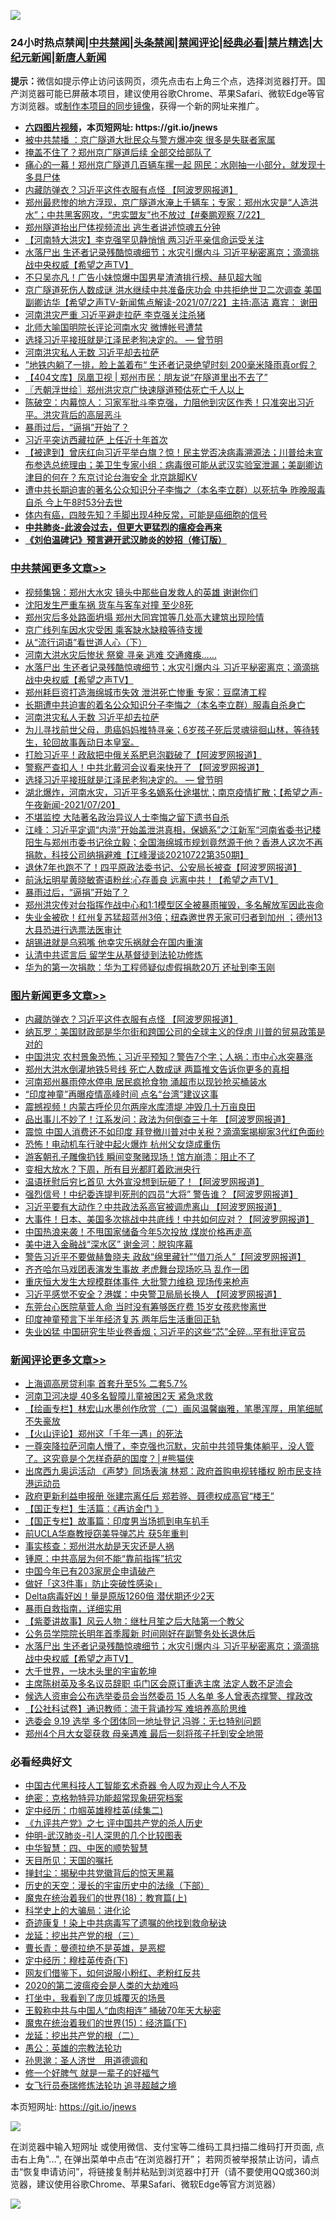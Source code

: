 ![](https://raw.githubusercontent.com/fqnews/bnews/master/64photo/fqnews-qr.jpg)

<div id="tt">
<h3>24小时热点禁闻|<a href="#%E4%B8%AD%E5%85%B1%E7%A6%81%E9%97%BB%E6%9B%B4%E5%A4%9A%E6%96%87%E7%AB%A0">中共禁闻</a>|<a href="#%E5%9B%BE%E7%89%87%E6%96%B0%E9%97%BB%E6%9B%B4%E5%A4%9A%E6%96%87%E7%AB%A0">头条禁闻</a>|<a href="#%E6%96%B0%E9%97%BB%E8%AF%84%E8%AE%BA%E6%9B%B4%E5%A4%9A%E6%96%87%E7%AB%A0">禁闻评论|<a href="#%E5%BF%85%E7%9C%8B%E7%BB%8F%E5%85%B8%E5%A5%BD%E6%96%87">经典必看|<a href="/video.md#%E7%A6%81%E7%89%87%E7%B2%BE%E9%80%89">禁片精选</a>|<a href="https://github.com/fqnews/djy/blob/master/gb/nf1351518.md#1">大纪元新闻</a>|<a href="https://github.com/fqnews/ntdtv/blob/master/gb/prog204.md#1">新唐人新闻</a></h3>
<div><b>提示：</b>微信如提示停止访问该网页，须先点击右上角三个点，选择浏览器打开。国产浏览器可能已屏蔽本项目，建议使用谷歌Chrome、苹果Safari、微软Edge等官方浏览器。或<a href="https://github.com/fqnews/bnews/blob/master/%E5%88%B6%E4%BD%9Cgit%E7%A6%81%E9%97%BB%E9%95%9C%E5%83%8F.md">制作本项目的同步镜像</a>，获得一个新的网址来推广。</div>
<ul>
<li><b><a href="http://d1.bdrive.tk/64.mp4" target="_blank">六四图片视频</a>，本页短网址: https://git.io/jnews</b></li>
<li><a href="/cnnews/20210723/1592619.md">被中共禁播 ：京广隧道大批民众与警方爆冲突 很多是失联者家属</a></li>
<li><a href="/cnnews/20210723/1592698.md">掩盖不住了？郑州京广隧道后续 全部交给部队了</a></li>
<li><a href="/comments/20210723/1592353.md">痛心的一幕！郑州京广隧道几百辆车摞一起 网民：水刚抽一小部分，就发现十多具尸体</a></li>
<li><a href="/topimagenews/20210723/1592613.md">内藏防弹衣？习近平这件衣服有点怪 【阿波罗网报道】</a></li>
<li><a href="/bannedvideo/20210723/1592435.md">郑州最悲惨的地方浮现，京广隧道水淹上千辆车；专家：郑州水灾是“人造洪水”；中共黑客网攻，“忠实盟友”也不放过【#秦鹏观察 7/22】</a></li>
<li><a href="/comments/20210723/1592585.md">郑州隧道抬出尸体视频流出 逃生者讲述惊魂五分钟</a></li>
<li><a href="/comments/20210723/1592458.md">【河南特大洪灾】李克强罕见静悄悄 两习近平亲信命运受关注</a></li>
<li><a href="/comments/20210723/1592844.md">水落尸出 生还者记录残酷惊魂细节；水灾引爆内斗 习近平秘密离京；滴滴挑战中央权威【希望之声TV】</a></li>
<li><a href="/yule/20210723/1592374.md">不只吴亦凡！广告小妹惊爆中国男星渣渣排行榜、赫见超大咖</a></li>
<li><a href="/comments/20210723/1592480.md">京广隧道死伤人数成谜   洪水继续中共准备庆功会  中共拒绝世卫二次调查   美国副卿访华【希望之声TV-新闻焦点解读-2021/07/22】主持:高洁  嘉宾： 谢田</a></li>
<li><a href="/comments/20210723/1592738.md">河南洪灾严重 习近平避走拉萨 李克强关注杀猪</a></li>
<li><a href="/worldnews/20210723/1592426.md">北师大喻国明院长评论河南水灾 微博帐号遭禁</a></li>
<li><a href="/comments/20210723/1592599.md">选择习近平接班就是江泽民老狗决定的。 — 曾节明</a></li>
<li><a href="/cbnews/20210723/1592783.md">河南洪灾私人无数 习近平却去拉萨</a></li>
<li><a href="/comments/20210723/1592652.md">”地铁内躺了一排，脸上盖着布“ 生还者记录绝望时刻 200毫米降雨真or假？</a></li>
<li><a href="/baitai/20210723/1592777.md">【404文库】凤凰卫视 &#124; 郑州市民：朋友说“在隧道里出不去了”</a></li>
<li><a href="/ssgc/20210723/1592620.md">〖兲朝浮世绘〗郑州洪灾京广快速隧道预估死亡千人以上</a></li>
<li><a href="/bannedvideo/20210723/1592829.md">陈破空：内幕惊人：习家军批斗李克强，力阻他到灾区作秀！只准突出习近平。洪灾背后的高层恶斗</a></li>
<li><a href="/cbnews/20210723/1592606.md">暴雨过后，“逼捐”开始了？</a></li>
<li><a href="/ssgc/20210723/1592361.md">习近平突访西藏拉萨 上任近十年首次</a></li>
<li><a href="/bannedvideo/20210723/1592381.md">【被逮到】曾庆红向习近平举白旗？惊！民主党否决病毒溯源法；川普给未宣布参选总统理由；美卫生专家小组：病毒很可能从武汉实验室泄漏；美副卿访津目的何在？东京讨论台海安全 北京跳脚KV</a></li>
<li><a href="/weiquan/20210723/1592603.md">遭中共长期迫害的著名公众知识分子李悔之&#65288;本名李立群&#65289;以死抗争 昨晚服毒自杀 今上午8时53分去世</a></li>
<li><a href="/health/20210723/1592487.md">体内有癌，四肢先知？手脚出现4种反常，可能是癌细胞的信号</a></li>
<li><b><a href="/comments/20200211/1275071.md" target="_blank">中共肺炎-此波会过去，但更大更猛烈的瘟疫会再来</a></b></li>
<li><b><a href="/comments/20200207/1272816.md" target="_blank">《刘伯温碑记》预言避开武汉肺炎的妙招（修订版）</a></b></li>
</ul>
</div>

<div class="catlist">
<h3><a href="/cbnews/" target="_blank">中共禁闻</a><span><a href="/cbnews/" target="_blank" rel="nofollow">更多文章>></a></span></h3>
<ul>
<li><a href="/cbnews/20210724/1593003.md" target="_blank">视频集锦：郑州大水灾 镜头中那些自发救人的英雄 谢谢你们</a></li>
<li><a href="/cbnews/20210723/1592919.md" target="_blank">沈阳发生严重车祸 货车与客车对撞 至少8死</a></li>
<li><a href="/cbnews/20210723/1592903.md" target="_blank">郑州灾后多处路面坍塌 郑州大同宾馆等几处高大建筑出现险情</a></li>
<li><a href="/cbnews/20210723/1592902.md" target="_blank">京广线列车因水灾受困 乘客缺水缺粮等待支援</a></li>
<li><a href="/cbnews/20210723/1592681.md" target="_blank">从“流行词语”看世道人心（下）</a></li>
<li><a href="/cbnews/20210723/1592861.md" target="_blank">河南大洪水灾后惨状 祭奠 寻亲 逃难 交通瘫痪&#8230;&#8230;</a></li>
<li><a href="/comments/20210723/1592844.md" target="_blank">水落尸出 生还者记录残酷惊魂细节；水灾引爆内斗 习近平秘密离京；滴滴挑战中央权威【希望之声TV】</a></li>
<li><a href="/cbnews/20210723/1592801.md" target="_blank">郑州耗巨资打造海绵城市失效 泄洪死亡惨重 专家：豆腐渣工程</a></li>
<li><a href="/cbnews/20210723/1592784.md" target="_blank">长期遭中共迫害的着名公众知识分子李悔之（本名李立群）服毒自杀身亡</a></li>
<li><a href="/cbnews/20210723/1592783.md" target="_blank">河南洪灾私人无数 习近平却去拉萨</a></li>
<li><a href="/comments/20210723/1592778.md" target="_blank">为儿寻找前世父母，患癌妈妈推特寻亲；6岁孩子死后灵魂徘徊山林，等待转生，轮回故事轰动日本皇室。</a></li>
<li><a href="/cbnews/20210723/1592715.md" target="_blank">打脸习近平！政敌把中俄关系肥皂泡戳破了【阿波罗网报道】</a></li>
<li><a href="/cbnews/20210723/1592657.md" target="_blank">警察严查扣人！中共北戴河会议看来快开了 【阿波罗网报道】</a></li>
<li><a href="/comments/20210723/1592599.md" target="_blank">选择习近平接班就是江泽民老狗决定的。 — 曾节明</a></li>
<li><a href="/comments/20210723/1592644.md" target="_blank">湖北爆炸，河南水灾，习近平多名嫡系仕途堪忧；南京疫情扩散；【希望之声-午夜新闻-2021/07/20】</a></li>
<li><a href="/cbnews/20210723/1592638.md" target="_blank">不堪监控 大陆著名政治异议人士李悔之留下遗书自杀</a></li>
<li><a href="/cbnews/20210723/1592637.md" target="_blank">江峰：习近平定调“内涝”开始盖泄洪真相，保嫡系”之江新军“河南省委书记楼阳生与郑州市委书记徐立毅；全国海绵城市规划竟然源于他？香港人这次不再捐款，科技公司纳捐避难【江峰漫谈20210722第350期】</a></li>
<li><a href="/cbnews/20210723/1592629.md" target="_blank">退休7年也跑不了！四平原政法委书记、公安局长被查【阿波罗网报道】</a></li>
<li><a href="/comments/20210723/1592610.md" target="_blank">前泳坛明星黄晓敏寄语粉丝:心存善良 远离中共！【希望之声TV】</a></li>
<li><a href="/cbnews/20210723/1592606.md" target="_blank">暴雨过后，“逼捐”开始了？</a></li>
<li><a href="/cbnews/20210723/1592590.md" target="_blank">郑州洪灾传对台指挥作战中心和1:1模型区全被暴雨摧毁，多名解放军因此丧命</a></li>
<li><a href="/comments/20210723/1592589.md" target="_blank">失业金被砍！红州复苏猛超蓝州3倍；纽森邀世界无家可归者到加州 ；德州13大县恐进行选票法医审计</a></li>
<li><a href="/cbnews/20210723/1592499.md" target="_blank">胡锡进就是乌鸦嘴 他幸灾乐祸就会在国内重演</a></li>
<li><a href="/cbnews/20210723/1592176.md" target="_blank">认清中共谎言后 留学生从基督徒到法轮功修炼</a></li>
<li><a href="/cbnews/20210723/1592484.md" target="_blank">华为的第一次捐款：华为工程师疑似虚假捐款20万 还扯到李玉刚</a></li>

</ul>
</div>
<div class="catlist">
<h3><a href="/topimagenews/" target="_blank">图片新闻</a><span><a href="/topimagenews/" target="_blank" rel="nofollow">更多文章>></a></span></h3>
<ul>
<li><a href="/topimagenews/20210723/1592613.md" target="_blank">内藏防弹衣？习近平这件衣服有点怪 【阿波罗网报道】</a></li>
<li><a href="/topimagenews/20210722/1592290.md" target="_blank">纳瓦罗：美国财政部是华尔街和跨国公司的全球主义的俘虏 川普的贸易政策是对的</a></li>
<li><a href="/topimagenews/20210722/1592198.md" target="_blank">中国洪灾 农村景象恐怖；习近平预知？警告7个字；人祸：市中心水突暴涨</a></li>
<li><a href="/topimagenews/20210722/1592091.md" target="_blank">郑州大洪水倒灌地铁5号线 死亡人数成谜 两篇推文告诉你更多的真相</a></li>
<li><a href="/topimagenews/20210722/1591665.md" target="_blank">河南郑州暴雨停水停电 居民疯抢食物 涌超市以现钞抢买桶装水</a></li>
<li><a href="/topimagenews/20210719/1590068.md" target="_blank">“印度神童”再曝疫情高峰时间 点名“台湾”建议这事</a></li>
<li><a href="/topimagenews/20210719/1590055.md" target="_blank">震撼视频！内蒙古呼伦贝尔两座水库溃堤 冲毁几十万亩良田</a></li>
<li><a href="/topimagenews/20210719/1589964.md" target="_blank">品出事儿不妙了！江系发问：政法为何倒查三十年 【阿波罗网报道】</a></li>
<li><a href="/topimagenews/20210719/1589755.md" target="_blank">震惊 中国人消费还不如印度 拜登撤川普对中关税？滴滴案揭柳家3代红色面纱</a></li>
<li><a href="/topimagenews/20210719/1589727.md" target="_blank">恐怖！电动机车行驶中起火爆炸 杭州父女烧成重伤</a></li>
<li><a href="/topimagenews/20210719/1589716.md" target="_blank">游客朝孔子雕像扔钱 瞬间变聚赌现场！馆方崩溃：阻止不了</a></li>
<li><a href="/topimagenews/20210718/1589658.md" target="_blank">变相大放水？下周，所有目光都盯着欧洲央行</a></li>
<li><a href="/topimagenews/20210718/1589531.md" target="_blank">温语抚慰后穷匕首见 大外宣没想到玩砸了！【阿波罗网报道】</a></li>
<li><a href="/topimagenews/20210718/1589472.md" target="_blank">强烈信号！中纪委连提判死刑的四员“大将” 警告谁？【阿波罗网报道】</a></li>
<li><a href="/topimagenews/20210717/1588988.md" target="_blank">习近平要有大动作？中共政法系高官被调虎离山 【阿波罗网报道】</a></li>
<li><a href="/topimagenews/20210717/1588839.md" target="_blank">大事件！日本、美国多次挑战中共底线！中共如何应对？【阿波罗网报道】</a></li>
<li><a href="/topimagenews/20210717/1588653.md" target="_blank">中国热浪来袭！不甩国家储备今年5次投放 煤炭价格再走高</a></li>
<li><a href="/topimagenews/20210716/1587997.md" target="_blank">美中进入金融战“深水区” 谢金河：脱钩序幕</a></li>
<li><a href="/topimagenews/20210715/1587586.md" target="_blank">警告习近平不要做赫鲁晓夫 政敌“绵里藏针”“借刀杀人”【阿波罗网报道】</a></li>
<li><a href="/topimagenews/20210715/1587554.md" target="_blank">齐齐哈尔马戏团表演发生事故 老虎舞台现场吃马 乱作一团</a></li>
<li><a href="/topimagenews/20210715/1587536.md" target="_blank">重庆恒大发生大规模群体事件 大批警力维稳 现场传来枪声</a></li>
<li><a href="/topimagenews/20210715/1587502.md" target="_blank">习近平感觉不安全？港媒：中央警卫局局长换人 【阿波罗网报道】</a></li>
<li><a href="/topimagenews/20210715/1587324.md" target="_blank">东莞台心医院草菅人命 当时没有筹够医疗费 15岁女孩悲惨离世</a></li>
<li><a href="/topimagenews/20210715/1587248.md" target="_blank">印度神童预言下半年经济复苏 两年后生活重回正轨</a></li>
<li><a href="/topimagenews/20210714/1587052.md" target="_blank">失业凶猛 中国研究生毕业卷香烟；习近平的这些“芯”全碎&#8230;罕有批评官员</a></li>

</ul>
</div>
<div class="catlist">
<h3><a href="/comments/" target="_blank">新闻评论</a><span><a href="/comments/" target="_blank" rel="nofollow">更多文章>></a></span></h3>
<ul>
<li><a href="/comments/20210724/1592999.md" target="_blank">上海调高房贷利率 首套升至5% 二套5.7%</a></li>
<li><a href="/comments/20210724/1592992.md" target="_blank">河南卫河决堤 40多名智障儿童被困2天 紧急求救</a></li>
<li><a href="/comments/20210724/1592991.md" target="_blank">【绘画专栏】林宏山水墨创作欣赏（二）画风温馨幽雅，笔墨浑厚，用笔细腻不失豪放</a></li>
<li><a href="/comments/20210724/1592985.md" target="_blank">【火山评论】郑州这「千年一遇」的死法</a></li>
<li><a href="/comments/20210724/1592973.md" target="_blank">一尊突降拉萨河南人懵了，李克强也沉默，灾前中共领导集体躺平，没人管了。这究竟是个怎样奇葩的国度？│#熊猫侠</a></li>
<li><a href="/comments/20210724/1592964.md" target="_blank">出席西九奥运活动 《声梦》同场表演 林郑：政府首购电视转播权 盼市民支持港运动员</a></li>
<li><a href="/comments/20210724/1592963.md" target="_blank">政府更新利益申报册 张建宗离任后 郑若骅、聂德权成高官“楼王”</a></li>
<li><a href="/comments/20210724/1592962.md" target="_blank">【国正专栏】生活篇：《再访金门 》</a></li>
<li><a href="/comments/20210724/1592961.md" target="_blank">【国正专栏】故事篇：印度男当场抓到电车扒手</a></li>
<li><a href="/comments/20210723/1592953.md" target="_blank">前UCLA华裔教授窃美导弹芯片 获5年重判</a></li>
<li><a href="/comments/20210723/1592939.md" target="_blank">事实核查：郑州洪水劫是天灾还是人祸</a></li>
<li><a href="/comments/20210723/1592938.md" target="_blank">锺原：中共高层为何不能“靠前指挥”抗灾</a></li>
<li><a href="/comments/20210723/1592931.md" target="_blank">中国今年已有203家房企申请破产</a></li>
<li><a href="/comments/20210723/1592930.md" target="_blank">做好「这3件事」防止突破性感染」</a></li>
<li><a href="/comments/20210723/1592929.md" target="_blank">Delta病毒好凶！量是原版1260倍 潜伏期还少2天</a></li>
<li><a href="/comments/20210723/1592928.md" target="_blank">暴雨自救指南，详细实用</a></li>
<li><a href="/comments/20210723/1592920.md" target="_blank">【紫菱讲故事】风云人物：继杜月笙之后大陆第一个教父</a></li>
<li><a href="/comments/20210723/1592879.md" target="_blank">公务员学院院长明年首季履新 时间刚好在副警务处长退休后</a></li>
<li><a href="/comments/20210723/1592844.md" target="_blank">水落尸出 生还者记录残酷惊魂细节；水灾引爆内斗 习近平秘密离京；滴滴挑战中央权威【希望之声TV】</a></li>
<li><a href="/comments/20210723/1592842.md" target="_blank">大千世界，一块木头里的宇宙乾坤</a></li>
<li><a href="/comments/20210723/1592835.md" target="_blank">主席陈树英及多名议员辞职 屯门区会原订重选主席 法定人数不足流会</a></li>
<li><a href="/comments/20210723/1592834.md" target="_blank">候选人资审会公布选举委员会当然委员 15 人名单 多人曾表态撑警、撑政改</a></li>
<li><a href="/comments/20210723/1592833.md" target="_blank">【公社科试卷】通识教师：流于背诵抄写 难培养高阶思维</a></li>
<li><a href="/comments/20210723/1592832.md" target="_blank">选委会 9.19 选举 多个团体同一地址登记 冯骅：无乜特别问题</a></li>
<li><a href="/comments/20210723/1592793.md" target="_blank">郑州4个月大女婴获救 母亲遇难 最后一刻将孩子托到安全地带</a></li>

</ul>
</div>

<div class="catlist">
<h3>必看经典好文</h3>
<ul>
<li><a href="/comments/20210223/1492497.md" target="_blank">中国古代黑科技人工智能玄术奇器 令人叹为观止今人不及</a></li>
<li><a href="/comments/20200705/783265.md" target="_blank">绝密：克格勃特异功能超常现象研究档案</a></li>
<li><a href="/tculture/20161102/608445.md" target="_blank">定中经历：巾帼英雄穆桂英(续集二)</a></li>
<li><a href="/bookonline/20131116/201048.md" target="_blank">《九评共产党》之七 评中国共产党的杀人历史</a></li>
<li><a href="/comments/20200620/1347687.md" target="_blank">仲明-武汉肺炎-引人深思的几个比较图表</a></li>
<li><a href="/comments/20200605/783247.md" target="_blank">中华智慧：四、中医的顺势智慧</a></li>
<li><a href="/tculture/20180919/1000196.md" target="_blank">天目所见：天国的嘱托</a></li>
<li><a href="/topimagenews/20170218/694213.md" target="_blank">掸封尘：揭秘中共党徽背后的惊天黑幕</a></li>
<li><a href="/tculture/20121025/73066.md" target="_blank">历史的天空：漫长的宇宙历史中的法缘（下部）</a></li>
<li><a href="/topimagenews/20180701/965109.md" target="_blank">魔鬼在统治着我们的世界(18)：教育篇(上)</a></li>
<li><a href="/comments/20200605/783246.md" target="_blank">科学史上的大骗局：进化论</a></li>
<li><a href="/topimagenews/20210131/1478453.md" target="_blank">奇迹康复！染上中共病毒写了遗嘱的他找到救命秘诀</a></li>
<li><a href="/comments/20200929/1405201.md" target="_blank">龙延：挖出共产党的根（三）</a></li>
<li><a href="/comments/20180726/727420.md" target="_blank">曹长青：曼德拉绝不是英雄，是恶棍</a></li>
<li><a href="/tculture/xiulian/20151108/468739.md" target="_blank">定中经历：穆桂英传奇(下)</a></li>
<li><a href="/comments/20200712/1359630.md" target="_blank">网友们借鉴下，如何说服小粉红、老粉红反共</a></li>
<li><a href="/comments/20200712/1359432.md" target="_blank">2020的第二波瘟疫会是人类的大劫难吗</a></li>
<li><a href="/comments/20201015/1414242.md" target="_blank">打坐中，我看到了庞贝城覆灭的场景</a></li>
<li><a href="/cbnews/20200730/1371580.md" target="_blank">王毅称中共与中国人“血肉相连” 捅破70年天大秘密</a></li>
<li><a href="/topimagenews/20180610/955499.md" target="_blank">魔鬼在统治着我们的世界(15)：经济篇(下)</a></li>
<li><a href="/comments/20200928/1404653.md" target="_blank">龙延：挖出共产党的根（二）</a></li>
<li><a href="/comments/20200313/1292991.md" target="_blank">愚公：英雄的宗教法轮功</a></li>
<li><a href="/comments/20210216/1488350.md" target="_blank">孙思邈：圣人济世　用道德调和</a></li>
<li><a href="/funmedia/20200713/1359909.md" target="_blank">修一个好脾气 就是一辈子的好福气</a></li>
<li><a href="/topimagenews/20210512/1544658.md" target="_blank">女飞行员泰瑞修炼法轮功 追寻超越之境</a></li>

</ul>
</div>

本页短网址: https://git.io/jnews

![](https://raw.githubusercontent.com/fqnews/bnews/master/64photo/fqnews-qr.jpg)

在浏览器中输入短网址 或使用微信、支付宝等二维码工具扫描二维码打开页面, 点击右上角"...", 在弹出菜单中点击“在浏览器打开”； 若网页被举报禁止访问，请点击“恢复申请访问”，将链接复制并粘贴到浏览器中打开（请不要使用QQ或360浏览器，建议使用谷歌Chrome、苹果Safari、微软Edge等官方浏览器）

![](https://raw.githubusercontent.com/fqnews/bnews/master/64photo/wx.jpg)